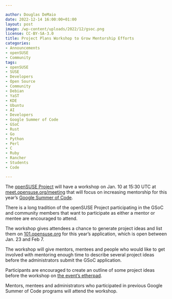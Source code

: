 ```yaml
---

author: Douglas DeMaio
date: 2022-12-14 16:00:00+01:00
layout: post
image: /wp-content/uploads/2022/12/gsoc.png
license: CC-BY-SA-3.0
title: Project Plans Workshop to Grow Mentorship Efforts
categories:
- Announcements
- openSUSE
- Community
tags:
- openSUSE
- SUSE
- Developers
- Open Source
- Community
- Debian
- YaST
- KDE
- Ubuntu
- AI
- Developers
- Google Summer of Code
- GSoC
- Rust
- Go
- Python
- Perl
- C
- Ruby
- Rancher
- Students
- Code

---
```


The [openSUSE Project](https://www.opensuse.org/) will have a workshop on Jan. 10 at 15:30 UTC at [meet.opensuse.org/meeting](https://meet.opensuse.org/meeting) that will focus on increasing mentorship for this year’s [Google Summer of Code](https://summerofcode.withgoogle.com/).

There is a long tradition of the openSUSE Project participating in the GSoC and community members that want to participate as either a mentor or mentee are encouraged to attend.

The workshop gives attendees a chance to generate project ideas and list them on [101.opensuse.org](https://101.opensuse.org/) for this year’s application, which is open between Jan. 23 and Feb 7. 

The workshop will give mentors, mentees and people who would like to get involved with mentoring enough time to describe several project ideas before the administrators submit the GSoC application.

Participants are encouraged to create an outline of some project ideas before the workshop on [the event’s etherpad](https://etherpad.opensuse.org/p/GSoC2023WS).

Mentors, mentees and administrators who participated in previous Google Summer of Code programs will attend the workshop. 

<meta name="openSUSE, Rancher, Developers, sysadmin, user, Open Source, mentors, mentee, Google Summer of Code, workshop" content="HTML,CSS,XML,JavaScript">
